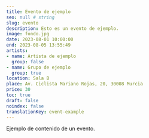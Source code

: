 ```yaml
---
title: Evento de ejemplo
seo: null # string
slug: evento
description: Esto es un evento de ejemplo.
image: fondo.jpg
date: 2023-08-01 10:00:00
end: 2023-08-05 13:55:49
artists:
- name: Artista de ejemplo
  group: false
- name: Grupo de ejemplo
  group: true
location: Sala B
place: Av. Ciclista Mariano Rojas, 20, 30008 Murcia
price: 30
toc: true
draft: false
noindex: false
translationKey: event-example
---
```

Ejemplo de contenido de un evento.